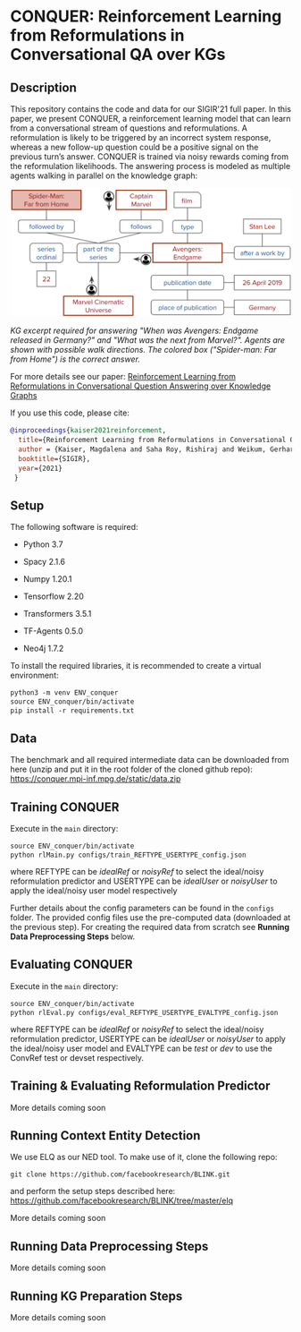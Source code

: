 CONQUER: Reinforcement Learning from Reformulations in Conversational QA over KGs
============

Description
------------

This repository contains the code and data for our SIGIR'21 full paper. In this paper, we present CONQUER, a reinforcement learning model that can learn from a conversational stream of questions and reformulations. A reformulation is likely to be triggered by an incorrect system response, whereas a new follow-up question could be a positive signal on the previous turn’s answer. CONQUER is trained via noisy rewards coming from the reformulation likelihoods.
The answering process is modeled as multiple agents walking in parallel on the knowledge graph: 

![](kg_graph.png)

*KG excerpt required for answering "When was Avengers: Endgame released in Germany?" and "What was the next from Marvel?".
Agents are shown with possible walk directions. The colored box ("Spider-man: Far from Home") is the correct answer.*

For more details see our paper: [Reinforcement Learning from Reformulations in Conversational Question Answering over Knowledge Graphs](https://arxiv.org/abs/2105.04850)

If you use this code, please cite:
```bibtex
@inproceedings{kaiser2021reinforcement,
  title={Reinforcement Learning from Reformulations in Conversational Question Answering over Knowledge Graphs},
  author = {Kaiser, Magdalena and Saha Roy, Rishiraj and Weikum, Gerhard},
  booktitle={SIGIR},
  year={2021}
 }
```

Setup 
------

The following software is required:

* Python 3.7

* Spacy 2.1.6

* Numpy 1.20.1

* Tensorflow 2.20

* Transformers 3.5.1

* TF-Agents 0.5.0

* Neo4j 1.7.2

To install the required libraries, it is recommended to create a virtual environment:

    python3 -m venv ENV_conquer
    source ENV_conquer/bin/activate
    pip install -r requirements.txt


Data
------
The benchmark and all required intermediate data can be downloaded from here (unzip and put it in the root folder of the cloned github repo): https://conquer.mpi-inf.mpg.de/static/data.zip 

        

Training CONQUER
------
Execute in the `main` directory:

    source ENV_conquer/bin/activate
    python rlMain.py configs/train_REFTYPE_USERTYPE_config.json

where REFTYPE can be *idealRef* or *noisyRef* to select the ideal/noisy reformulation predictor 
and USERTYPE can be *idealUser* or *noisyUser* to apply the ideal/noisy user model respectively

Further details about the config parameters can be found in the `configs` folder. 
The provided config files use the pre-computed data (downloaded at the previous step). For creating the required data from scratch see **Running Data Preprocessing Steps** below.

Evaluating CONQUER
------
Execute in the `main` directory:

    source ENV_conquer/bin/activate
    python rlEval.py configs/eval_REFTYPE_USERTYPE_EVALTYPE_config.json

where REFTYPE can be *idealRef* or *noisyRef* to select the ideal/noisy reformulation predictor, USERTYPE can be *idealUser* or *noisyUser* to apply the ideal/noisy user model
and EVALTYPE can be *test* or *dev* to use the ConvRef test or devset respectively.

Training & Evaluating Reformulation Predictor
-------
More details coming soon


Running Context Entity Detection
------
We use ELQ as our NED tool. To make use of it, clone the following repo:

    git clone https://github.com/facebookresearch/BLINK.git

and perform the setup steps described here: https://github.com/facebookresearch/BLINK/tree/master/elq

More details coming soon

Running Data Preprocessing Steps
------
More details coming soon

Running KG Preparation Steps
------

More details coming soon


